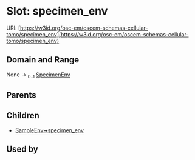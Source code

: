 
# Slot: specimen_env



URI: [https://w3id.org/osc-em/oscem-schemas-cellular-tomo/specimen_env](https://w3id.org/osc-em/oscem-schemas-cellular-tomo/specimen_env)


## Domain and Range

None &#8594;  <sub>0..1</sub> [SpecimenEnv](SpecimenEnv.md)

## Parents


## Children

 *  [SampleEnv➞specimen_env](SampleEnv_specimen_env.md)

## Used by

